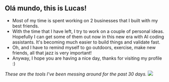 ## Olá mundo, this is Lucas! 

- Most of my time is spent working on 2 businesses that I built with my best friends.
- With the time that I have left, I try to work on a couple of personal ideas. Hopefully I can get some of them out now in this new era with AI coding assistants. It's becoming much easier to build things and validate fast.
- Oh, and I have to remind myself to go outdoors, exercise, make new friends, all that jazz is very important!
- Anyway, I hope you are having a nice day, thanks for visiting my profile :)

*These are the tools I've been messing around for the past 30 days.*
<a href="https://wakatime.com"><img src="https://wakatime.com/share/@lnmunhoz/0923d477-3f38-4d99-9acf-dc80ae92fc0a.png" /></a>

